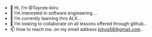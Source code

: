- 👋 Hi, I’m @Taycee-kiiru
- 👀 I’m interested in software engineering ...
- 🌱 I’m currently learning thro ALX...
- 💞️ I’m looking to collaborate on all lessons offered through github...
- 📫 How to reach me..on my email address kiirug58@gmail.com..

<!---
Taycee-kiiru/Taycee-kiiru is a ✨ special ✨ repository because its `README.md` (this file) appears on your GitHub profile.
You can click the Preview link to take a look at your changes.
--->

